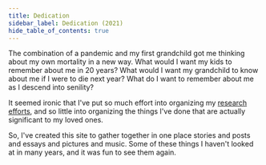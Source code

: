 ```yaml
---
title: Dedication
sidebar_label: Dedication (2021)
hide_table_of_contents: true
---
```


The combination of a pandemic and my first grandchild got me thinking about my own mortality in a new way. What would I want my kids to remember about me in 20 years?  What would I want my grandchild to know about me if I were to die next year? What do I want to remember about me as I descend into senility?

It seemed ironic that I've put so much effort into organizing my [research efforts](https://csdl.ics.hawaii.edu), and so little into organizing the things I've done that are actually significant to my loved ones.

So, I've created this site to gather together in one place stories and posts and essays and pictures and music.  Some of these things I haven't looked at in many years, and it was fun to see them again.

